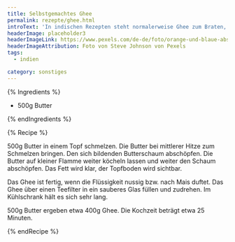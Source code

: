 ```yaml
---
title: Selbstgemachtes Ghee
permalink: rezepte/ghee.html
introText: 'In indischen Rezepten steht normalerweise Ghee zum Braten, kein Öl. Als Ersatz wird oft Butterschmalz enpfohlen, was eine gute Empfehlung ist. In Asia-Läden kann man oft auch Ghee kaufen, aber ich fand meist den Duft dieser Produkte nicht besonders angenehm. Deshalb war ich froh, in einem Ayurveda-Kochkurs die Herstellung eigenen Ghees kennengelernt zu haben. Man braucht nur ein wenig Zeit.'
headerImage: placeholder3
headerImageLink: https://www.pexels.com/de-de/foto/orange-und-blaue-abstrakte-malerei-2378621/
headerImageAttribution: Foto von Steve Johnson von Pexels
tags:
  - indien

category: sonstiges
---
```


{% Ingredients %}



- 500g Butter

{% endIngredients %}

{% Recipe %}

500g Butter in einem Topf schmelzen. Die Butter bei mittlerer Hitze zum Schmelzen bringen. Den sich bildenden Butterschaum abschöpfen. Die Butter auf kleiner Flamme weiter köcheln lassen und weiter den Schaum abschöpfen. Das Fett wird klar, der Topfboden wird sichtbar.

Das Ghee ist fertig, wenn die Flüssigkeit nussig bzw. nach Mais duftet. Das Ghee über einen Teefilter in ein sauberes Glas füllen und zudrehen. Im Kühlschrank hält es sich sehr lang.

500g Butter ergeben etwa 400g Ghee. Die Kochzeit beträgt etwa 25 Minuten.

{% endRecipe %}

